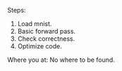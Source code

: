 
Steps:

1. Load mnist.
2. Basic forward pass.
3. Check correctness.
4. Optimize code.

Where you at: No where to be found.


